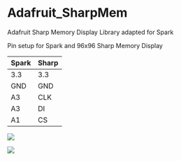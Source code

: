 Adafruit_SharpMem
=================

Adafruit Sharp Memory Display Library adapted for Spark

Pin setup for Spark and 96x96 Sharp Memory Display


Spark         | Sharp
------------- | -------------
3.3           | 3.3
GND           | GND
A3            | CLK
A3            | DI
A1            | CS

![](https://flic.kr/p/snkRYX)

<img src="../https://www.dropbox.com/s/rfxb8fwoquk72xq/Dustins%20Words%20SharpMem_bb.jpg?dl=0">
